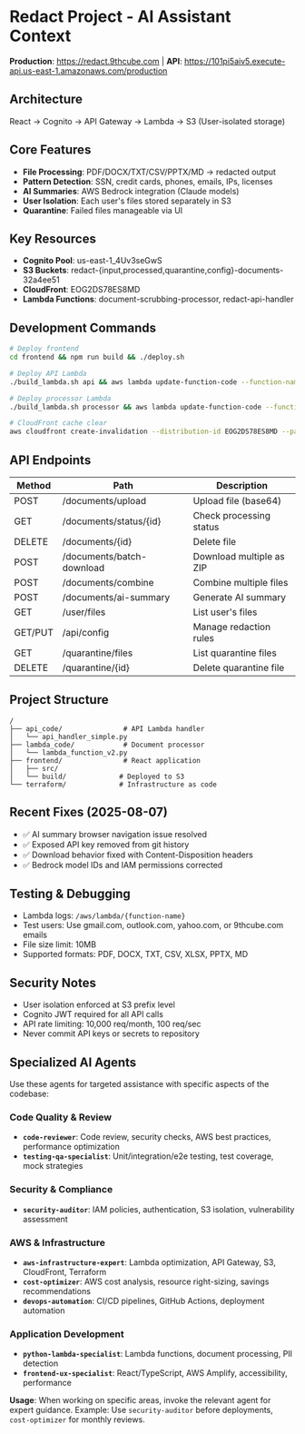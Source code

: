 # Redact Project - AI Assistant Context

**Production**: https://redact.9thcube.com | **API**: https://101pi5aiv5.execute-api.us-east-1.amazonaws.com/production

## Architecture
React → Cognito → API Gateway → Lambda → S3 (User-isolated storage)

## Core Features
- **File Processing**: PDF/DOCX/TXT/CSV/PPTX/MD → redacted output
- **Pattern Detection**: SSN, credit cards, phones, emails, IPs, licenses  
- **AI Summaries**: AWS Bedrock integration (Claude models)
- **User Isolation**: Each user's files stored separately in S3
- **Quarantine**: Failed files manageable via UI

## Key Resources
- **Cognito Pool**: us-east-1_4Uv3seGwS
- **S3 Buckets**: redact-{input,processed,quarantine,config}-documents-32a4ee51  
- **CloudFront**: EOG2DS78ES8MD
- **Lambda Functions**: document-scrubbing-processor, redact-api-handler

## Development Commands
```bash
# Deploy frontend
cd frontend && npm run build && ./deploy.sh

# Deploy API Lambda
./build_lambda.sh api && aws lambda update-function-code --function-name redact-api-handler --zip-file fileb://api_lambda.zip

# Deploy processor Lambda  
./build_lambda.sh processor && aws lambda update-function-code --function-name document-scrubbing-processor --zip-file fileb://document_processor.zip

# CloudFront cache clear
aws cloudfront create-invalidation --distribution-id EOG2DS78ES8MD --paths "/*"
```

## API Endpoints
| Method | Path | Description |
|--------|------|-------------|
| POST | /documents/upload | Upload file (base64) |
| GET | /documents/status/{id} | Check processing status |
| DELETE | /documents/{id} | Delete file |
| POST | /documents/batch-download | Download multiple as ZIP |
| POST | /documents/combine | Combine multiple files |
| POST | /documents/ai-summary | Generate AI summary |
| GET | /user/files | List user's files |
| GET/PUT | /api/config | Manage redaction rules |
| GET | /quarantine/files | List quarantine files |
| DELETE | /quarantine/{id} | Delete quarantine file |

## Project Structure
```
/
├── api_code/               # API Lambda handler
│   └── api_handler_simple.py
├── lambda_code/            # Document processor
│   └── lambda_function_v2.py
├── frontend/               # React application
│   ├── src/
│   └── build/             # Deployed to S3
└── terraform/             # Infrastructure as code
```

## Recent Fixes (2025-08-07)
- ✅ AI summary browser navigation issue resolved
- ✅ Exposed API key removed from git history
- ✅ Download behavior fixed with Content-Disposition headers
- ✅ Bedrock model IDs and IAM permissions corrected

## Testing & Debugging
- Lambda logs: `/aws/lambda/{function-name}`
- Test users: Use gmail.com, outlook.com, yahoo.com, or 9thcube.com emails
- File size limit: 10MB
- Supported formats: PDF, DOCX, TXT, CSV, XLSX, PPTX, MD

## Security Notes
- User isolation enforced at S3 prefix level
- Cognito JWT required for all API calls
- API rate limiting: 10,000 req/month, 100 req/sec
- Never commit API keys or secrets to repository

## Specialized AI Agents
Use these agents for targeted assistance with specific aspects of the codebase:

### Code Quality & Review
- **`code-reviewer`**: Code review, security checks, AWS best practices, performance optimization
- **`testing-qa-specialist`**: Unit/integration/e2e testing, test coverage, mock strategies

### Security & Compliance  
- **`security-auditor`**: IAM policies, authentication, S3 isolation, vulnerability assessment

### AWS & Infrastructure
- **`aws-infrastructure-expert`**: Lambda optimization, API Gateway, S3, CloudFront, Terraform
- **`cost-optimizer`**: AWS cost analysis, resource right-sizing, savings recommendations
- **`devops-automation`**: CI/CD pipelines, GitHub Actions, deployment automation

### Application Development
- **`python-lambda-specialist`**: Lambda functions, document processing, PII detection
- **`frontend-ux-specialist`**: React/TypeScript, AWS Amplify, accessibility, performance

**Usage**: When working on specific areas, invoke the relevant agent for expert guidance.
Example: Use `security-auditor` before deployments, `cost-optimizer` for monthly reviews.